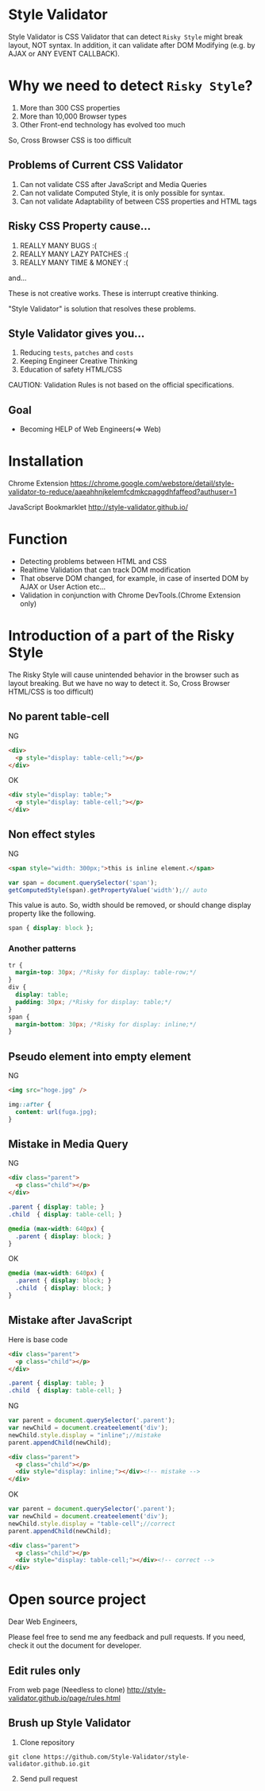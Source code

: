 
Style Validator
============================

Style Validator is CSS Validator that can detect `Risky Style` might break layout, NOT syntax. In addition, it can validate after DOM Modifying (e.g. by AJAX or ANY EVENT CALLBACK).

# Why we need to detect `Risky Style`?

1. More than 300 CSS properties
2. More than 10,000 Browser types
3. Other Front-end technology has evolved too much

So, Cross Browser CSS is too difficult

## Problems of Current CSS Validator

1. Can not validate CSS after JavaScript and Media Queries
2. Can not validate Computed Style, it is only possible for syntax.
3. Can not validate Adaptability of between CSS properties and HTML tags

## Risky CSS Property cause...

1. REALLY MANY BUGS :(
2. REALLY MANY LAZY PATCHES :(
3. REALLY MANY TIME & MONEY :(

and...

These is not creative works.
These is interrupt creative thinking.

"Style Validator" is solution that resolves these problems.

## Style Validator gives you...

1. Reducing `tests`, `patches` and `costs`
2. Keeping Engineer Creative Thinking
3. Education of safety HTML/CSS

CAUTION: Validation Rules is not based on the official specifications.

## Goal

- Becoming HELP of Web Engineers(=> Web)

# Installation

Chrome Extension
https://chrome.google.com/webstore/detail/style-validator-to-reduce/aaeahhnjkelemfcdmkcpaggdhfaffeod?authuser=1

JavaScript Bookmarklet
http://style-validator.github.io/

# Function

- Detecting problems between HTML and CSS
- Realtime Validation that can track DOM modification
- That observe DOM changed, for example, in case of inserted DOM by AJAX or User Action etc...
- Validation in conjunction with Chrome DevTools.(Chrome Extension only)


# Introduction of a part of the Risky Style

The Risky Style will cause unintended behavior in the browser such as layout breaking. But we have no way to detect it. So, Cross Browser HTML/CSS is too difficult)

## No parent table-cell

NG
```html
<div>
  <p style="display: table-cell;"></p>
</div>
```
OK
```html
<div style="display: table;">
  <p style="display: table-cell;"></p>
</div>
```
## Non effect styles

NG
```html
<span style="width: 300px;">this is inline element.</span>
```
```js
var span = document.querySelector('span');
getComputedStyle(span).getPropertyValue('width');// auto
```
This value is auto. So, width should be removed, or should change display property like the following.

```css
span { display: block };
```

### Another patterns

```css
tr {
  margin-top: 30px; /*Risky for display: table-row;*/
}
div {
  display: table;
  padding: 30px; /*Risky for display: table;*/
}
span {
  margin-bottom: 30px; /*Risky for display: inline;*/
}
```

## Pseudo element into empty element

NG
```html
<img src="hoge.jpg" />
```
```css
img::after {
  content: url(fuga.jpg);
}
```

## Mistake in Media Query

NG
```html
<div class="parent">
  <p class="child"></p>
</div>
```
```css
.parent { display: table; }
.child  { display: table-cell; }

@media (max-width: 640px) {
  .parent { display: block; }
}
```

OK
```css
@media (max-width: 640px) {
  .parent { display: block; }
  .child  { display: block; }
}
```

## Mistake after JavaScript

Here is base code
```html
<div class="parent">
  <p class="child"></p>
</div>
```
```css
.parent { display: table; }
.child  { display: table-cell; }
```

NG
```js
var parent = document.querySelector('.parent');
var newChild = document.createelement('div');
newChild.style.display = "inline";//mistake
parent.appendChild(newChild);
```
```html
<div class="parent">
  <p class="child"></p>
  <div style="display: inline;"></div><!-- mistake -->
</div>
```

OK
```js
var parent = document.querySelector('.parent');
var newChild = document.createelement('div');
newChild.style.display = "table-cell";//correct
parent.appendChild(newChild);
```
```html
<div class="parent">
  <p class="child"></p>
  <div style="display: table-cell;"></div><!-- correct -->
</div>
```

# Open source project

Dear Web Engineers,

Please feel free to send me any feedback and pull requests.
If you need, check it out the document for developer.

## Edit rules only

From web page (Needless to clone)
http://style-validator.github.io/page/rules.html

## Brush up Style Validator

1. Clone repository
```
git clone https://github.com/Style-Validator/style-validator.github.io.git
```
2. Send pull request
